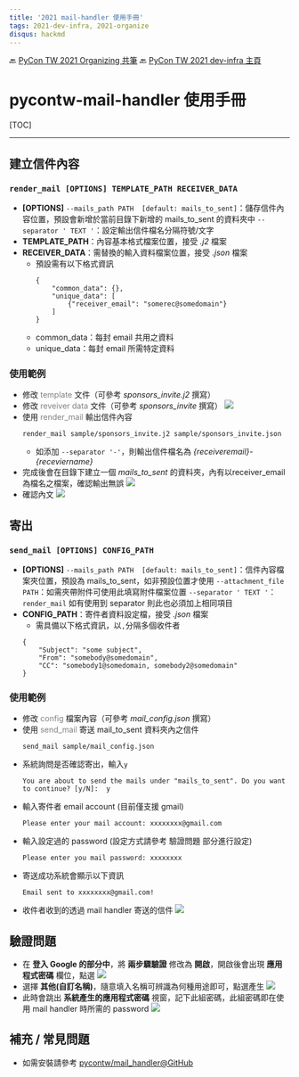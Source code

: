 ```yaml
---
title: '2021 mail-handler 使用手冊'
tags: 2021-dev-infra, 2021-organize
disqus: hackmd
---
```

🔙 [PyCon TW 2021 Organizing 共筆](/Wb9vQrfJQk-5tPoPR23hwA)
🔙 [PyCon TW 2021 dev-infra 主頁](/@pycontw/Bkp2vRQEu)

# pycontw-mail-handler 使用手冊

[TOC]

---


## 建立信件內容
### `render_mail [OPTIONS] TEMPLATE_PATH RECEIVER_DATA`
- **[OPTIONS]**
  `--mails_path PATH  [default: mails_to_sent]`：儲存信件內容位置，預設會新增於當前目錄下新增的 mails_to_sent 的資料夾中
  `--separator ' TEXT '`：設定輸出信件檔名分隔符號/文字
- **TEMPLATE_PATH**：內容基本格式檔案位置，接受 *.j2* 檔案
- **RECEIVER_DATA**：需替換的輸入資料檔案位置，接受 *.json* 檔案
    - 預設需有以下格式資訊
        ```
        {
            "common_data": {},
            "unique_data": [
                {"receiver_email": "somerec@somedomain"}
            ]
        }
        ```
    - common_data：每封 email 共用之資料
    - unique_data：每封 email 所需特定資料
### 使用範例
- 修改 <font color=#808080>template</font> 文件（可參考 *sponsors_invite.j2* 撰寫）
- 修改 <font color=#808080>reveiver data</font> 文件（可參考 *sponsors_invite* 撰寫）
![](https://i.imgur.com/Trf5AbK.png)
- 使用 <font color=#808080>render_mail</font> 輸出信件內容
    ```
    render_mail sample/sponsors_invite.j2 sample/sponsors_invite.json
    ```
    - 如添加 `--separator '-'`，則輸出信件檔名為 *{receiveremail}-{receviername}*
- 完成後會在目錄下建立一個 *mails_to_sent* 的資料夾，內有以receiver_email 為檔名之檔案，確認輸出無誤
![](https://i.imgur.com/YHD7Ycm.png)
- 確認內文
![](https://i.imgur.com/gpcuZA7.png)




## 寄出
### `send_mail [OPTIONS] CONFIG_PATH`
- **[OPTIONS]**
  `--mails_path PATH  [default: mails_to_sent]`：信件內容檔案夾位置，預設為 mails_to_sent，如非預設位置才使用
  `--attachment_file PATH`：如需夾帶附件可使用此填寫附件檔案位置
  `--separator ' TEXT '`：`render_mail` 如有使用到 separator 則此也必須加上相同項目
- **CONFIG_PATH**：寄件者資料設定檔，接受 *.json* 檔案
    - 需具備以下格式資訊，以`,`分隔多個收件者
    ```
    {
        "Subject": "some subject",
        "From": "somebody@somedomain",
        "CC": "somebody1@somedomain, somebody2@somedomain"
    }
    ```

### 使用範例
- 修改 <font color=#808080>config</font> 檔案內容（可參考 *mail_config.json* 撰寫）
- 使用 <font color=#808080>send_mail</font> 寄送 mail_to_sent 資料夾內之信件
    ```
    send_mail sample/mail_config.json
    ```
- 系統詢問是否確認寄出，輸入`y`
    ```
    You are about to send the mails under "mails_to_sent". Do you want to continue? [y/N]:  y
    ```
- 輸入寄件者 email account (目前僅支援 gmail)
    ```
    Please enter your mail account: xxxxxxxx@gmail.com
    ```
- 輸入設定過的 password (設定方式請參考 驗證問題 部分進行設定)
    ```
    Please enter you mail password: xxxxxxxx
    ```
- 寄送成功系統會顯示以下資訊
    ```
    Email sent to xxxxxxxx@gmail.com!
    ```
- 收件者收到的透過 mail handler 寄送的信件
![](https://i.imgur.com/4NamR1X.png)

## 驗證問題
- 在 **登入 Google 的部分中**，將 **兩步驟驗證** 修改為 **開啟**，開啟後會出現 **應用程式密碼** 欄位，點選
![](https://i.imgur.com/wR2tsdZ.png)
- 選擇 **其他(自訂名稱)**，隨意填入名稱可辨識為何種用途即可，點選產生
![](https://i.imgur.com/Cvo3HC3.png)
- 此時會跳出 **系統產生的應用程式密碼** 視窗，記下此組密碼，此組密碼即在使用 mail handler 時所需的 password
![](https://i.imgur.com/FZv4N7i.png)

## 補充 / 常見問題
- 如需安裝請參考 [pycontw/mail_handler@GitHub](https://github.com/pycontw/mail_handler)


